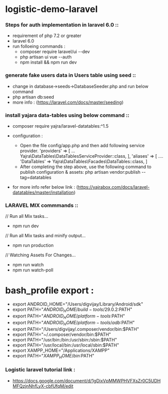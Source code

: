 # logistic-demo-laravel


### Steps for auth implementation in laravel 6.0 ::

- requirement of php 7.2 or greater
- laravel 6.0
- run folloeing commands :
    - composer require laravel/ui --dev
    - php artisan ui vue --auth
    - npm install && npm run dev

### generate fake users data in Users table using seed ::
- change in database->seeds->DatabaseSeeder.php and run below command
- php artisan db:seed
- more info : (https://laravel.com/docs/master/seeding)

### install yajara data-tables using below command :: 
- composer require yajra/laravel-datatables:^1.5
- configuration : 
    - Open the file config/app.php and then add following service provider.
        'providers' => [
            ...
            Yajra\DataTables\DataTablesServiceProvider::class,
        ],
        'aliases' => [
	        ....
	        'DataTables' => Yajra\DataTables\Facades\DataTables::class,
        ]
    - After completing the step above, use the following command to publish configuration & assets:
        php artisan vendor:publish --tag=datatables
        
- for more info refer below link : 
  (https://yajrabox.com/docs/laravel-datatables/master/installation)


### LARAVEL MIX commmands ::
// Run all Mix tasks...
- npm run dev

// Run all Mix tasks and minify output...
- npm run production

// Watching Assets For Changes...
- npm run watch
- npm run watch-poll



# bash_profile export :

- export ANDROID_HOME="/Users/digvijay/Library/Android/sdk"
- export PATH="$ANDROID_HOME/build-tools/29.0.2:$PATH"
- export PATH="$ANDROID_HOME/platform-tools:$PATH"
- export PATH="$ANDROID_HOME/platform-tools/adb:$PATH"
- export PATH="/Users/digvijay/.composer/vendor/bin:$PATH"
- export PATH="~/.composer/vendor/bin:$PATH"
- export PATH="/usr/bin:/bin:/usr/sbin:/sbin:$PATH"
- export PATH="/usr/local/bin:/usr/local/sbin:$PATH"
- export XAMPP_HOME="/Applications/XAMPP"
- export PATH="$XAMPP_HOME/bin:$PATH"


### Logistic laravel tutorial link :
- https://docs.google.com/document/d/1gDixVpMMWPHVFXsZr0C5UDHMFQzjnNhfLyX-cbfUfqM/edit